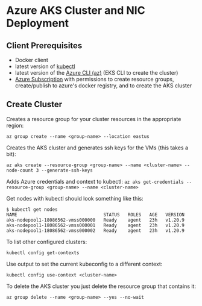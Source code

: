 # Azure AKS Cluster and NIC Deployment

## Client Prerequisites
* Docker client
* latest version of [kubectl](https://kubernetes.io/docs/tasks/tools/)
* latest version of the [Azure CLI (az)](https://docs.microsoft.com/en-us/cli/azure/install-azure-cli) (EKS CLI to create the cluster)
* [Azure Subscription](https://docs.microsoft.com/en-us/cli/azure/manage-azure-subscriptions-azure-cli) with permissions to create resource groups, create/publish to azure's docker registry, and to create the AKS cluster

## Create Cluster
Creates a resource group for your cluster resources in the appropriate region:

`az group create --name <group-name> --location eastus`

Creates the AKS cluster and generates ssh keys for the VMs (this takes a bit):

`az aks create --resource-group <group-name> --name <cluster-name> --node-count 3 --generate-ssh-keys`

Adds Azure credentials and context to kubectl:
`az aks get-credentials --resource-group <group-name> --name <cluster-name>`

Get nodes with kubectl should look something like this:
```
$ kubectl get nodes
NAME                                STATUS   ROLES   AGE   VERSION
aks-nodepool1-18086562-vmss000000   Ready    agent   23h   v1.20.9
aks-nodepool1-18086562-vmss000001   Ready    agent   23h   v1.20.9
aks-nodepool1-18086562-vmss000002   Ready    agent   23h   v1.20.9
```

To list other configured clusters:

`kubectl config get-contexts`

Use output to set the current kubeconfig to a different context:

`kubectl config use-context <cluster-name>`

To delete the AKS cluster you just delete the resource group that contains it:

`az group delete --name <group-name> --yes --no-wait`
